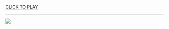 
<a href="https://premium76.site?title=sprunki_unblocked_games&ref=13M">CLICK TO PLAY</a></h3>
<hr>

<a href="https://premium76.site?title=sprunki_unblocked_games&ref=13M"><img src="https://clearcache.store/games.png"></a>


